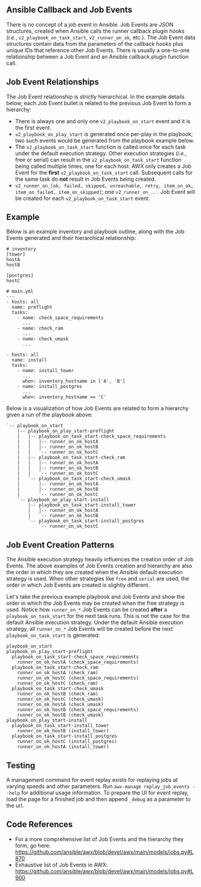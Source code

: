 ## Ansible Callback and Job Events

There is no concept of a job event in Ansible. Job Events are JSON structures, created when Ansible calls the runner callback plugin hooks (*i.e.*, `v2_playbook_on_task_start`, `v2_runner_on_ok`, etc.). The Job Event data structures contain data from the parameters of the callback hooks plus unique IDs that reference other Job Events. There is usually a one-to-one relationship between a Job Event and an Ansible callback plugin function call.


## Job Event Relationships

The Job Event relationship is strictly hierarchical. In the example details below, each Job Event bullet is related to the previous Job Event to form a hierarchy:

* There is always one and only one `v2_playbook_on_start` event and it is the first event.
* `v2_playbook_on_play_start` is generated once per-play in the playbook; two such events would be generated from the playbook example below.
* The `v2_playbook_on_task_start` function is called once for each task under the default execution strategy. Other execution strategies (*i.e.*, free or serial) can result in the `v2_playbook_on_task_start` function being called multiple times, one for each host. AWX only creates a Job Event for the **first** `v2_playbook_on_task_start` call. Subsequent calls for the same task do **not** result in Job Events being created.
* `v2_runner_on_[ok, failed, skipped, unreachable, retry, item_on_ok, item_on_failed, item_on_skipped]`; one `v2_runner_on_...` Job Event will be created for each `v2_playbook_on_task_start` event.


## Example

Below is an example inventory and playbook outline, along with the Job Events generated and their hierarchical relationship:

```
# inventory
[tower]
hostA
hostB

[postgres]
hostC
```

```
# main.yml
---
- hosts: all
  name: preflight
  tasks:
    - name: check_space_requirements
      ...
    - name: check_ram
      ...
    - name: check_umask
      ...

- hosts: all
  name: install
  tasks:
    - name: install_tower
      ...
      when: inventory_hostname in ['A', 'B']
    - name: install_postgres
      ...
      when: inventory_hostname == 'C'
```

Below is a visualization of how Job Events are related to form a hierarchy given a run of the playbook above:

```
`-- playbook_on_start
    |-- playbook_on_play_start-preflight
    |   |-- playbook_on_task_start-check_space_requirements
    |   |   |-- runner_on_ok_hostA
    |   |   |-- runner_on_ok_hostB
    |   |   `-- runner_on_ok_hostC
    |   |-- playbook_on_task_start-check_ram
    |   |   |-- runner_on_ok_hostA
    |   |   |-- runner_on_ok_hostB
    |   |   `-- runner_on_ok_hostC
    |   `-- playbook_on_task_start-check_umask
    |       |-- runner_on_ok_hostA
    |       |-- runner_on_ok_hostB
    |       `-- runner_on_ok_hostC
    `-- playbook_on_play_start-install
        |-- playbook_on_task_start-install_tower
        |   |-- runner_on_ok_hostA
        |   `-- runner_on_ok_hostB
        `-- playbook_on_task_start-install_postgres
            `-- runner_on_ok_hostC
```


## Job Event Creation Patterns

The Ansible execution strategy heavily influences the creation order of Job Events. The above examples of Job Events creation and hierarchy are also the order in which they are created when the Ansible default execution strategy is used. When other strategies like `free` and `serial` are used, the order in which Job Events are created is slightly different.

Let's take the previous example playbook and Job Events and show the order in which the Job Events may be created when the free strategy is used. Notice how `runner_on_*` Job Events can be created **after** a `playbook_on_task_start` for the next task runs. This is not the case for the default Ansible execution strategy. Under the default Ansible execution strategy, all `runner_on_*` Job Events will be created before the next `playbook_on_task_start` is generated:

```
playbook_on_start
playbook_on_play_start-preflight
  playbook_on_task_start-check_space_requirements
    runner_on_ok_hostA (check_space_requirements)
  playbook_on_task_start-check_ram
    runner_on_ok_hostA (check_ram)
    runner_on_ok_hostC (check_space_requirements)
    runner_on_ok_hostC (check_ram)
  playbook_on_task_start-check_umask
    runner_on_ok_hostB (check_ram)
    runner_on_ok_hostC (check_umask)
    runner_on_ok_hostA (check_umask)
    runner_on_ok_hostB (check_space_requirements)
    runner_on_ok_hostB (check_umask)
playbook_on_play_start-install
  playbook_on_task_start-install_tower
    runner_on_ok_hostB (install_tower)
  playbook_on_task_start-install_postgres
    runner_on_ok_hostC (install_postgres)
    runner_on_ok_hostA (install_tower)
```


## Testing

A management command for event replay exists for replaying jobs at varying speeds and other parameters. Run `awx-manage replay_job_events --help` for additional usage information. To prepare the UI for event replay, load the page for a finished job and then append `_debug` as a parameter to the url.


## Code References

* For a more comprehensive list of Job Events and the hierarchy they form, go here: https://github.com/ansible/awx/blob/devel/awx/main/models/jobs.py#L870
* Exhaustive list of Job Events in AWX: https://github.com/ansible/awx/blob/devel/awx/main/models/jobs.py#L900
